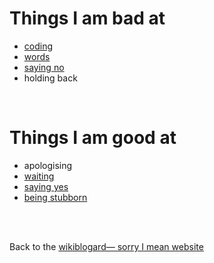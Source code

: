 # Things I am bad at

- [coding](https://www.todepond.com/wikiblogarden/coding/)
- [words](https://www.todepond.com/wikiblogarden/art/voice/finding/words/)
- [saying no](https://www.todepond.com/wikiblogarden/blending/everything/saying/no/)
- holding back

<br>

# Things I am good at

- apologising
- [waiting](https://www.todepond.com/wikiblogarden/art/why-bother/)
- [saying yes](https://www.todepond.com/wikiblogarden/blending/everything/saying/yes/)
- [being stubborn](https://www.todepond.com/wikiblogarden/scrappy-fiddles/sharing/normalising/live/)

<br>

<br>

Back to the [wikiblogard— sorry I mean website](/wikiblogarden)

